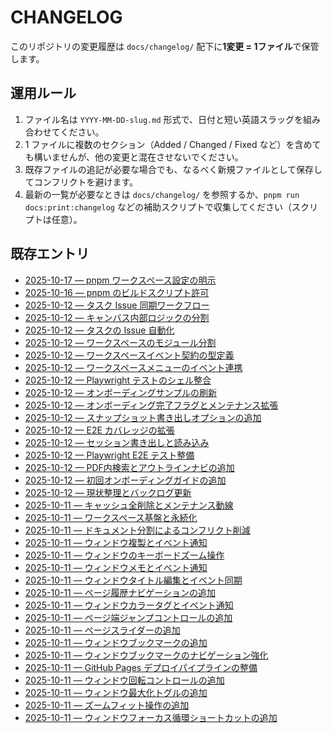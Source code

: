 # CHANGELOG

このリポジトリの変更履歴は `docs/changelog/` 配下に**1変更 = 1ファイル**で保管します。

## 運用ルール
1. ファイル名は `YYYY-MM-DD-slug.md` 形式で、日付と短い英語スラッグを組み合わせてください。
2. 1 ファイルに複数のセクション（Added / Changed / Fixed など）を含めても構いませんが、他の変更と混在させないでください。
3. 既存ファイルの追記が必要な場合でも、なるべく新規ファイルとして保存してコンフリクトを避けます。
4. 最新の一覧が必要なときは `docs/changelog/` を参照するか、`pnpm run docs:print:changelog` などの補助スクリプトで収集してください（スクリプトは任意）。

## 既存エントリ
- [2025-10-17 — pnpm ワークスペース設定の明示](changelog/2025-10-17-pnpm-workspace-packages.md)
- [2025-10-16 — pnpm のビルドスクリプト許可](changelog/2025-10-16-pnpm-allow-esbuild.md)
- [2025-10-12 — タスク Issue 同期ワークフロー](changelog/2025-10-12-task-issue-workflow.md)
- [2025-10-12 — キャンバス内部ロジックの分割](changelog/2025-10-12-canvas-modules.md)
- [2025-10-12 — タスクの Issue 自動化](changelog/2025-10-12-task-issue-sync.md)
- [2025-10-12 — ワークスペースのモジュール分割](changelog/2025-10-12-workspace-modules.md)
- [2025-10-12 — ワークスペースイベント契約の型定義](changelog/2025-10-12-workspace-event-contract.md)
- [2025-10-12 — ワークスペースメニューのイベント連携](changelog/2025-10-12-workspace-menu-events.md)
- [2025-10-12 — Playwright テストのシェル整合](changelog/2025-10-12-playwright-theme-alignment.md)
- [2025-10-12 — オンボーディングサンプルの刷新](changelog/2025-10-12-sample-pdf-refresh.md)
- [2025-10-12 — オンボーディング完了フラグとメンテナンス拡張](changelog/2025-10-12-onboarding-preference.md)
- [2025-10-12 — スナップショット書き出しオプションの追加](changelog/2025-10-12-snapshot-options.md)
- [2025-10-12 — E2E カバレッジの拡張](changelog/2025-10-12-e2e-expansion.md)
- [2025-10-12 — セッション書き出しと読み込み](changelog/2025-10-12-session-export-import.md)
- [2025-10-12 — Playwright E2E テスト整備](changelog/2025-10-12-e2e-tests.md)
- [2025-10-12 — PDF内検索とアウトラインナビの追加](changelog/2025-10-12-search-outline.md)
- [2025-10-12 — 初回オンボーディングガイドの追加](changelog/2025-10-12-onboarding-guide.md)
- [2025-10-12 — 現状整理とバックログ更新](changelog/2025-10-12-status-and-backlog.md)
- [2025-10-11 — キャッシュ全削除とメンテナンス動線](changelog/2025-10-11-cache-maintenance.md)
- [2025-10-11 — ワークスペース基盤と永続化](changelog/2025-10-11-workspace-foundations.md)
- [2025-10-11 — ドキュメント分割によるコンフリクト削減](changelog/2025-10-11-docs-split.md)
- [2025-10-11 — ウィンドウ複製とイベント通知](changelog/2025-10-11-window-duplicate.md)
- [2025-10-11 — ウィンドウのキーボードズーム操作](changelog/2025-10-11-window-keyboard-zoom.md)
- [2025-10-11 — ウィンドウメモとイベント通知](changelog/2025-10-11-window-notes.md)
- [2025-10-11 — ウィンドウタイトル編集とイベント同期](changelog/2025-10-11-window-title.md)
- [2025-10-11 — ページ履歴ナビゲーションの追加](changelog/2025-10-11-window-page-history.md)
- [2025-10-11 — ウィンドウカラータグとイベント通知](changelog/2025-10-11-window-color-tags.md)
- [2025-10-11 — ページ端ジャンプコントロールの追加](changelog/2025-10-11-window-page-boundaries.md)
- [2025-10-11 — ページスライダーの追加](changelog/2025-10-11-window-page-slider.md)
- [2025-10-11 — ウィンドウブックマークの追加](changelog/2025-10-11-window-bookmarks.md)
- [2025-10-11 — ウィンドウブックマークのナビゲーション強化](changelog/2025-10-11-window-bookmark-navigation.md)
- [2025-10-11 — GitHub Pages デプロイパイプラインの整備](changelog/2025-10-11-gh-pages-deploy.md)
- [2025-10-11 — ウィンドウ回転コントロールの追加](changelog/2025-10-11-window-rotation.md)
- [2025-10-11 — ウィンドウ最大化トグルの追加](changelog/2025-10-11-window-maximize.md)
- [2025-10-11 — ズームフィット操作の追加](changelog/2025-10-11-window-zoom-fit.md)
- [2025-10-11 — ウィンドウフォーカス循環ショートカットの追加](changelog/2025-10-11-window-focus-cycle.md)
